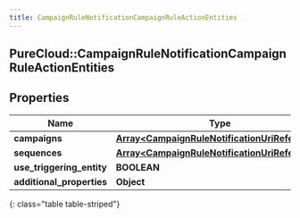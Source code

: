 ```yaml
---
title: CampaignRuleNotificationCampaignRuleActionEntities
---
```

## PureCloud::CampaignRuleNotificationCampaignRuleActionEntities

## Properties

|Name | Type | Description | Notes|
|------------ | ------------- | ------------- | -------------|
| **campaigns** | [**Array&lt;CampaignRuleNotificationUriReference&gt;**](CampaignRuleNotificationUriReference.html) |  | [optional] |
| **sequences** | [**Array&lt;CampaignRuleNotificationUriReference&gt;**](CampaignRuleNotificationUriReference.html) |  | [optional] |
| **use_triggering_entity** | **BOOLEAN** |  | [optional] |
| **additional_properties** | **Object** |  | [optional] |
{: class="table table-striped"}


